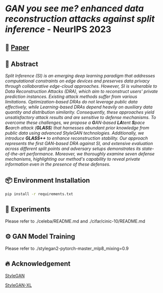 # _GAN you see me? enhanced data reconstruction attacks against split inference_ - NeurIPS 2023

## 📄 [Paper](https://proceedings.neurips.cc/paper_files/paper/2023/hash/ab003a4f85ecb1b7b1514ff539dc7395-Abstract-Conference.html)

## 📝 Abstract
_Split Inference (SI) is an emerging deep learning paradigm that addresses computational constraints on edge devices and preserves data privacy through collaborative edge-cloud approaches. However, SI is vulnerable to Data Reconstruction Attacks (DRA), which aim to reconstruct users' private prediction instances. Existing attack methods suffer from various limitations. Optimization-based DRAs do not leverage public data effectively, while Learning-based DRAs depend heavily on auxiliary data quantity and distribution similarity. Consequently, these approaches yield unsatisfactory attack results and are sensitive to defense mechanisms. To overcome these challenges, we propose a **G**AN-based **LA**tent **S**pace **S**earch attack (**GLASS**) that harnesses abundant prior knowledge from public data using advanced StyleGAN technologies. Additionally, we introduce **GLASS++** to enhance reconstruction stability. Our approach represents the first GAN-based DRA against SI, and extensive evaluation across different split points and adversary setups demonstrates its state-of-the-art performance. Moreover, we thoroughly examine seven defense mechanisms, highlighting our method's capability to reveal private information even in the presence of these defenses._

## 📦 Environment Installation
```bash
pip install -r requirements.txt
```

## 🔨 Experiments
Please refer to ./celeba/README.md and ./cifar/cinic-10/README.md

## ⚙️ GAN Model Training
Please refer to ./stylegan2-pytorch-master_mlp8_mixing=0.9

## 🔥 Acknowledgement
[StyleGAN](https://github.com/rosinality/stylegan2-pytorch)

[StyleGAN-XL](https://github.com/autonomousvision/stylegan-xl)